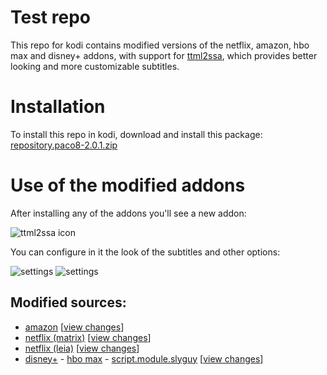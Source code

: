 # Test repo
This repo for kodi contains modified versions of the netflix, amazon, hbo max and disney+ addons, with support for [ttml2ssa](https://github.com/Paco8/ttml2ssa), which provides better looking and more customizable subtitles.

# Installation
To install this repo in kodi, download and install this package:
[repository.paco8-2.0.1.zip](https://github.com/Paco8/kodi-repo/blob/master/packages/repository.paco8/repository.paco8-2.0.4.zip?raw=true)

# Use of the modified addons
After installing any of the addons you'll see a new addon:

![ttml2ssa icon](https://raw.githubusercontent.com/Paco8/ttml2ssa/main/kodi/icon.png)

You can configure in it the look of the subtitles and other options:

![settings](https://raw.githubusercontent.com/Paco8/ttml2ssa/main/kodi/screen1.jpg)
![settings](https://raw.githubusercontent.com/Paco8/ttml2ssa/main/kodi/screen2.jpg)

## Modified sources:
* [amazon](https://github.com/Paco8/xbmc/tree/ttml2ssa) [[view changes](https://github.com/Paco8/xbmc/compare/master..ttml2ssa)]
* [netflix (matrix)](https://github.com/Paco8/plugin.video.netflix/tree/Matrix-ttml2ssa) [[view changes](https://github.com/Paco8/plugin.video.netflix/compare/Matrix..Matrix-ttml2ssa)]
* [netflix (leia)](https://github.com/Paco8/plugin.video.netflix/tree/Leia-ttml2ssa) [[view changes](https://github.com/Paco8/plugin.video.netflix/compare/Leia..Leia-ttml2ssa)]
* [disney+](https://github.com/Paco8/slyguy.addons/tree/master/slyguy.disney.plus) - [hbo max](https://github.com/Paco8/slyguy.addons/tree/master/slyguy.hbo.max) - [script.module.slyguy](https://github.com/Paco8/slyguy.addons/tree/master/script.module.slyguy) [[view changes](https://github.com/Paco8/slyguy.addons/compare/master...Paco8:ttml2ssa)]
